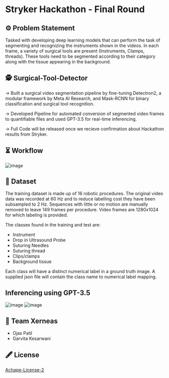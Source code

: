 # Stryker Hackathon - Final Round

## :gear: Problem Statement 
Tasked with developing deep learning models that can perform the task of segmenting and recognizing the instruments shown in the videos. In each frame, a variety of surgical tools are present (Instruments, Clamps, threads). These tools need to be segmented according to their category along with the tissue appearing in the background.

## :detective: Surgical-Tool-Detector 
-> Built a surgical video segmentation pipeline by fine-tuning Detectron2, a modular framework by Meta AI Research, and Mask-RCNN for 
binary classification and surgical tool recognition. 

-> Developed Pipeline for automated conversion of segmented video frames to quantifiable files and used GPT-3.5 for real-time inferencing.

-> Full Code will be released once we recieve confirmation about Hackathon results from Stryker.

<!--
## :tv: Demo

-->

## :hourglass_flowing_sand: Workflow 
![image](https://github.com/Patil-Ojas/Surgical-Tool-Detector/assets/128805590/879e4051-bb38-4cba-b3c5-10058dc544ca)

## :open_file_folder: Dataset
The training dataset is made up of 16 robotic procedures. The original video data was recorded at 60 Hz and to reduce labelling cost they have been subsampled to 2 Hz. Sequences with little or no motion are manually removed to leave 149 frames per procedure. Video frames are 1280x1024 for which labeling is provided.  

The classes found in the training and test are:  
 - Instrument   
 - Drop in Ultrasound Probe  
 - Suturing Needles  
 - Suturing thread  
 - Clips/clamps  
 - Background tissue  
  
Each class will have a distinct numerical label in a ground truth image. A supplied json file will contain the class name to numerical label mapping.

<!--
## :warning: Framework & TechStack used

-> [PyTorch](https://pytorch.org/)

-> [Openai-gym](https://openai.com/index/openai-gym-beta/)

-> [PPO](https://openai.com/index/openai-baselines-ppo/)

-> [SB-3](https://stable-baselines3.readthedocs.io/en/master/)

-> [Optuna](https://optuna.org/)
-->
  
## Inferencing using GPT-3.5
![image](https://github.com/Patil-Ojas/Surgical-Tool-Detector/assets/128805590/9dedc893-94f1-4bc9-973d-b3960ed17fbc)
![image](https://github.com/Patil-Ojas/Surgical-Tool-Detector/assets/128805590/103d1dc0-cf9c-4717-b7cb-8315ac548914)

<!--
## :handshake: Contribution
Feel free to **file a new issue** with a respective title and description on the the [Street-Fighter-AI](https://github.com/Patil-Ojas/Street-FIghter-AI/issues) repository.
Please do not hesitate to contact me on any socials if you need the ROM or trained model files, have fun!
--> 

## :handshake: Team Xerneas
- Ojas Patil
- Garvita Kesarwani

## :fountain_pen: License
[Achape-License-2](https://github.com/Patil-Ojas/Surgical-Tool-Detector/blob/main/LICENSE)

